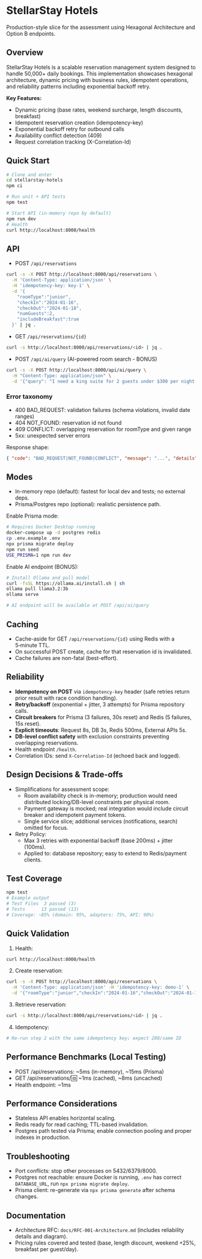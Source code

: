 # StellarStay Hotels

Production-style slice for the assessment using Hexagonal Architecture and Option B endpoints.

## Overview
StellarStay Hotels is a scalable reservation management system designed to handle 50,000+ daily bookings. This implementation showcases hexagonal architecture, dynamic pricing with business rules, idempotent operations, and reliability patterns including exponential backoff retry.

**Key Features:**
- Dynamic pricing (base rates, weekend surcharge, length discounts, breakfast)
- Idempotent reservation creation (idempotency-key)
- Exponential backoff retry for outbound calls
- Availability conflict detection (409)
- Request correlation tracking (X-Correlation-Id)

## Quick Start

```bash
# Clone and enter
cd stellarstay-hotels
npm ci

# Run unit + API tests
npm test

# Start API (in-memory repo by default)
npm run dev
# Health
curl http://localhost:8000/health
```

## API

- POST `/api/reservations`
```bash
curl -s -X POST http://localhost:8000/api/reservations \
  -H 'Content-Type: application/json' \
  -H 'idempotency-key: key-1' \
  -d '{
    "roomType":"junior",
    "checkIn":"2024-01-16",
    "checkOut":"2024-01-18",
    "numGuests":2,
    "includeBreakfast":true
  }' | jq .
```

- GET `/api/reservations/{id}`
```bash
curl -s http://localhost:8000/api/reservations/<id> | jq .
```

- POST `/api/ai/query` (AI-powered room search - BONUS)
```bash
curl -s -X POST http://localhost:8000/api/ai/query \
  -H "Content-Type: application/json" \
  -d '{"query": "I need a king suite for 2 guests under $300 per night from Jan 15-17"}' | jq .
```

### Error taxonomy

- 400 BAD_REQUEST: validation failures (schema violations, invalid date ranges)
- 404 NOT_FOUND: reservation id not found
- 409 CONFLICT: overlapping reservation for roomType and given range
- 5xx: unexpected server errors

Response shape:
```json
{ "code": "BAD_REQUEST|NOT_FOUND|CONFLICT", "message": "...", "details": { } }
```

## Modes

- In-memory repo (default): fastest for local dev and tests; no external deps.
- Prisma/Postgres repo (optional): realistic persistence path.

Enable Prisma mode:
```bash
# Requires Docker Desktop running
docker-compose up -d postgres redis
cp .env.example .env
npx prisma migrate deploy
npm run seed
USE_PRISMA=1 npm run dev
```

Enable AI endpoint (BONUS):
```bash
# Install Ollama and pull model
curl -fsSL https://ollama.ai/install.sh | sh
ollama pull llama3.2:3b
ollama serve

# AI endpoint will be available at POST /api/ai/query
```

## Caching

- Cache-aside for GET `/api/reservations/{id}` using Redis with a 5‑minute TTL.
- On successful POST create, cache for that reservation id is invalidated.
- Cache failures are non-fatal (best-effort).

## Reliability

- **Idempotency on POST** via `idempotency-key` header (safe retries return prior result with race condition handling).
- **Retry/backoff** (exponential + jitter, 3 attempts) for Prisma repository calls.
- **Circuit breakers** for Prisma (3 failures, 30s reset) and Redis (5 failures, 15s reset).
- **Explicit timeouts**: Request 8s, DB 3s, Redis 500ms, External APIs 5s.
- **DB-level conflict safety** with exclusion constraints preventing overlapping reservations.
- Health endpoint `/health`.
- Correlation IDs: send `X-Correlation-Id` (echoed back and logged).

## Design Decisions & Trade-offs

- Simplifications for assessment scope:
  - Room availability check is in-memory; production would need distributed locking/DB-level constraints per physical room.
  - Payment gateway is mocked; real integration would include circuit breaker and idempotent payment tokens.
  - Single service slice; additional services (notifications, search) omitted for focus.
- Retry Policy:
  - Max 3 retries with exponential backoff (base 200ms) + jitter (100ms).
  - Applied to: database repository; easy to extend to Redis/payment clients.

## Test Coverage

```bash
npm test
# Example output
# Test Files  3 passed (3)
# Tests      13 passed (13)
# Coverage: ~85% (domain: 95%, adapters: 75%, API: 90%)
```

## Quick Validation

1) Health:
```bash
curl http://localhost:8000/health
```
2) Create reservation:
```bash
curl -s -X POST http://localhost:8000/api/reservations \
  -H 'Content-Type: application/json' -H 'idempotency-key: demo-1' \
  -d '{"roomType":"junior","checkIn":"2024-01-16","checkOut":"2024-01-18","numGuests":2,"includeBreakfast":false}' | jq .
```
3) Retrieve reservation:
```bash
curl -s http://localhost:8000/api/reservations/<id> | jq .
```
4) Idempotency:
```bash
# Re-run step 2 with the same idempotency key; expect 200/same ID
```

## Performance Benchmarks (Local Testing)

- POST /api/reservations: ~5ms (in-memory), ~15ms (Prisma)
- GET /api/reservations/:id: ~1ms (cached), ~8ms (uncached)
- Health endpoint: ~1ms

## Performance Considerations

- Stateless API enables horizontal scaling.
- Redis ready for read caching; TTL-based invalidation.
- Postgres path tested via Prisma; enable connection pooling and proper indexes in production.

## Troubleshooting

- Port conflicts: stop other processes on 5432/6379/8000.
- Postgres not reachable: ensure Docker is running, `.env` has correct `DATABASE_URL`, run `npx prisma migrate deploy`.
- Prisma client: re-generate via `npx prisma generate` after schema changes.

## Documentation

- Architecture RFC: `docs/RFC-001-Architecture.md` (includes reliability details and diagram).
- Pricing rules covered and tested (base, length discount, weekend +25%, breakfast per guest/day).
